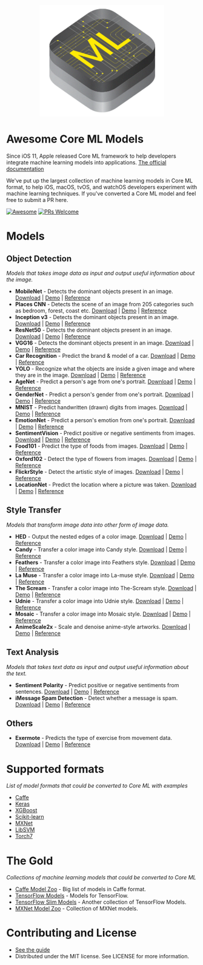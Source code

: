 
<!--
Title: Awesome Core ML Models
Description: A curated list of machine learning models in Core ML format.
Author: Kedan Li
-->
<p align="center">
<img src="images/coreml.png" width="329" height="295"/>
</p>

# Awesome Core ML Models

Since iOS 11, Apple released Core ML framework to help developers integrate machine learning models into applications. [The official documentation](https://developer.apple.com/documentation/coreml)

We've put up the largest collection of machine learning models in Core ML format, to help  iOS, macOS, tvOS, and watchOS developers experiment with machine learning techniques. If you've converted a Core ML model and feel free to submit a PR here.

[![Awesome](https://cdn.rawgit.com/sindresorhus/awesome/d7305f38d29fed78fa85652e3a63e154dd8e8829/media/badge.svg)](https://github.com/sindresorhus/awesome)
[![PRs Welcome](https://img.shields.io/badge/PRs-welcome-brightgreen.svg)](http://makeapullrequest.com)

# Models

## Object Detection
*Models that takes image data as input and output useful information about the image.*
* **MobileNet** - Detects the dominant objects present in an image. [Download](https://coreml.store/mobilenet?download) | [Demo](https://github.com/hollance/MobileNet-CoreML) | [Reference](https://arxiv.org/abs/1704.04861)
* **Places CNN** - Detects the scene of an image from 205 categories such as bedroom, forest, coast etc. [Download](https://coreml.store/googlenetplaces?download) | [Demo](https://github.com/chenyi1989/CoreMLDemo) | [Reference](http://places.csail.mit.edu/index.html)
* **Inception v3** - Detects the dominant objects present in an image. [Download](https://coreml.store/inceptionv3?download) | [Demo](https://github.com/yulingtianxia/Core-ML-Sample/) | [Reference](https://arxiv.org/abs/1512.00567)
* **ResNet50** - Detects the dominant objects present in an image. [Download](https://coreml.store/resnet50?download) | [Demo](https://github.com/atomic14/VisionCoreMLSample) | [Reference](https://arxiv.org/abs/1512.03385)
* **VGG16** - Detects the dominant objects present in an image. [Download](https://coreml.store/vgg16?download) | [Demo](https://github.com/alaphao/CoreMLExample) | [Reference](https://arxiv.org/abs/1409.1556)
* **Car Recognition** - Predict the brand & model of a car. [Download](https://coreml.store/carrecognition?download) | [Demo](https://github.com/likedan/Core-ML-Car-Recognition) | [Reference](http://mmlab.ie.cuhk.edu.hk/datasets/comp_cars/index.html)
* **YOLO** - Recognize what the objects are inside a given image and where they are in the image. [Download](https://coreml.store/tinyyolo?download) | [Demo](https://github.com/hollance/YOLO-CoreML-MPSNNGraph) | [Reference](http://machinethink.net/blog/object-detection-with-yolo)
* **AgeNet** - Predict a person's age from one's portrait. [Download](https://coreml.store/agenet?download) | [Demo](https://github.com/cocoa-ai/FacesVisionDemo) | [Reference](http://www.openu.ac.il/home/hassner/projects/cnn_agegender/)
* **GenderNet** - Predict a person's gender from one's portrait. [Download](https://coreml.store/gendernet?download) | [Demo](https://github.com/cocoa-ai/FacesVisionDemo) | [Reference](http://www.openu.ac.il/home/hassner/projects/cnn_agegender/)
* **MNIST** - Predict handwritten (drawn) digits from images. [Download](https://coreml.store/mnist?download) | [Demo](https://github.com/ph1ps/MNIST-CoreML) | [Reference](http://yann.lecun.com/exdb/mnist/)
* **EmotionNet** - Predict a person's emotion from one's portrait. [Download](https://coreml.store/cnnemotions?download) | [Demo](https://github.com/cocoa-ai/FacesVisionDemo) | [Reference](http://www.openu.ac.il/home/hassner/projects/cnn_emotions/)
* **SentimentVision** - Predict positive or negative sentiments from images. [Download](https://coreml.store/visualsentimentcnn?download) | [Demo](https://github.com/cocoa-ai/SentimentVisionDemo) | [Reference](http://www.sciencedirect.com/science/article/pii/S0262885617300355?via%3Dihub)
* **Food101** - Predict the type of foods from images. [Download](https://coreml.store/food101?download) | [Demo](https://github.com/ph1ps/Food101-CoreML) | [Reference](http://visiir.lip6.fr/explore)
* **Oxford102** - Detect the type of flowers from images. [Download](https://coreml.store/oxford102?download) | [Demo](https://github.com/cocoa-ai/FlowersVisionDemo) | [Reference](http://jimgoo.com/flower-power/)
* **FlickrStyle** - Detect the artistic style of images. [Download](https://coreml.store/flickrstyle?download) | [Demo](https://github.com/cocoa-ai/StylesVisionDemo) | [Reference](http://sergeykarayev.com/files/1311.3715v3.pdf)
* **LocationNet** - Predict the location where a picture was taken. [Download](https://coreml.store/rn1015k500?download) | [Demo](https://github.com/awslabs/MXNet2CoreML_iOS_sample_app) | [Reference](https://aws.amazon.com/blogs/ai/estimating-the-location-of-images-using-mxnet-and-multimedia-commons-dataset-on-aws-ec2)

## Style Transfer
*Models that transform image data into other form of image data.*
* **HED** - Output the nested edges of a color image. [Download](https://coreml.store/hed_so?download) | [Demo](https://github.com/s1ddok/HED-CoreML) | [Reference](http://dl.acm.org/citation.cfm?id=2654889)
* **Candy** - Transfer a color image into Candy style. [Download](https://coreml.store/fns-candy?download) | [Demo](https://github.com/prisma-ai/torch2coreml) | [Reference](http://cs.stanford.edu/people/jcjohns/eccv16/)
* **Feathers** - Transfer a color image into Feathers style. [Download](https://coreml.store/fns-feathers?download) | [Demo](https://github.com/prisma-ai/torch2coreml) | [Reference](http://cs.stanford.edu/people/jcjohns/eccv16/)
* **La Muse** - Transfer a color image into La-muse style. [Download](https://coreml.store/fns-la-muse?download) | [Demo](https://github.com/prisma-ai/torch2coreml) | [Reference](http://cs.stanford.edu/people/jcjohns/eccv16/)
* **The Scream** - Transfer a color image into The-Scream style. [Download](https://coreml.store/fns-the-scream?download) | [Demo](https://github.com/prisma-ai/torch2coreml) | [Reference](http://cs.stanford.edu/people/jcjohns/eccv16/)
* **Udnie** - Transfer a color image into Udnie style. [Download](https://coreml.store/fns-udnie?download) | [Demo](https://github.com/prisma-ai/torch2coreml) | [Reference](http://cs.stanford.edu/people/jcjohns/eccv16/)
* **Mosaic** - Transfer a color image into Mosaic style. [Download](https://coreml.store/fns-mosaic?download) | [Demo](https://github.com/prisma-ai/torch2coreml) | [Reference](http://cs.stanford.edu/people/jcjohns/eccv16/)
* **AnimeScale2x** - Scale and denoise anime-style artworks. [Download](https://coreml.store/animescale2x?download) | [Demo](https://github.com/imxieyi/waifu2x-ios) | [Reference](https://arxiv.org/abs/1501.00092)

## Text Analysis
*Models that takes text data as input and output useful information about the text.*
* **Sentiment Polarity** - Predict positive or negative sentiments from sentences. [Download](https://coreml.store/sentimentpolarity?download) | [Demo](https://github.com/cocoa-ai/SentimentCoreMLDemo) | [Reference](http://boston.lti.cs.cmu.edu/classes/95-865-K/HW/HW3/)
* **iMessage Spam Detection** - Detect whether a message is spam. [Download](https://coreml.store/messageclassifier?download) | [Demo](https://github.com/gkswamy98/imessage-spam-detection/tree/master) | [Reference](http://www.dt.fee.unicamp.br/~tiago/smsspamcollection/)
## Others
* **Exermote** - Predicts the type of exercise from movement data. [Download](https://coreml.store/exermote?download) | [Demo](https://github.com/Lausbert/Exermote/tree/master/ExermoteInference) | [Reference](http://lausbert.com/2017/08/03/exermote/)


# Supported formats
*List of model formats that could be converted to Core ML with examples*
* [Caffe](https://apple.github.io/coremltools/generated/coremltools.converters.caffe.convert.html)
* [Keras](https://apple.github.io/coremltools/generated/coremltools.converters.keras.convert.html)
* [XGBoost](https://apple.github.io/coremltools/generated/coremltools.converters.xgboost.convert.html)
* [Scikit-learn](https://apple.github.io/coremltools/generated/coremltools.converters.sklearn.convert.html)
* [MXNet](https://aws.amazon.com/blogs/ai/bring-machine-learning-to-ios-apps-using-apache-mxnet-and-apple-core-ml/)
* [LibSVM](https://apple.github.io/coremltools/generated/coremltools.converters.libsvm.convert.html)
* [Torch7](https://github.com/prisma-ai/torch2coreml)

# The Gold
*Collections of machine learning models that could be converted to Core ML*

* [Caffe Model Zoo](https://github.com/BVLC/caffe/wiki/Model-Zoo) - Big list of models in Caffe format.
* [TensorFlow Models](https://github.com/tensorflow/models) - Models for TensorFlow.
* [TensorFlow Slim Models](https://github.com/tensorflow/models/blob/master/slim/README.md) - Another collection of TensorFlow Models.
* [MXNet Model Zoo](https://mxnet.incubator.apache.org/model_zoo/) - Collection of MXNet models.

# Contributing and License
* [See the guide](https://github.com/likedan/Awesome-CoreML-Models/blob/master/.github/CONTRIBUTING.md)
* Distributed under the MIT license. See LICENSE for more information.

